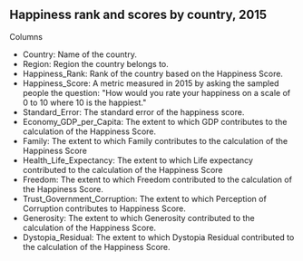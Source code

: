 ## Happiness rank and scores by country, 2015

Columns
* Country: Name of the country.
* Region: Region the country belongs to.
* Happiness_Rank: Rank of the country based on the Happiness Score.
* Happiness_Score: A metric measured in 2015 by asking the sampled people the question: "How would you rate your happiness on a scale of 0 to 10 where 10 is the happiest."
* Standard_Error: The standard error of the happiness score.
* Economy_GDP_per_Capita: The extent to which GDP contributes to the calculation of the Happiness Score.
* Family: The extent to which Family contributes to the calculation of the Happiness Score
* Health_Life_Expectancy: The extent to which Life expectancy contributed to the calculation of the Happiness Score
* Freedom: The extent to which Freedom contributed to the calculation of the Happiness Score.
* Trust_Government_Corruption: The extent to which Perception of Corruption contributes to Happiness Score.
* Generosity: The extent to which Generosity contributed to the calculation of the Happiness Score.
* Dystopia_Residual: The extent to which Dystopia Residual contributed to the calculation of the Happiness Score.
